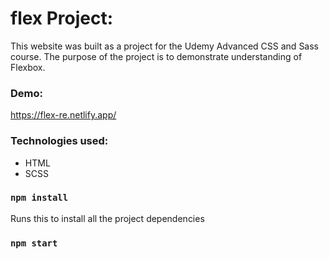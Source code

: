 # flex Project:

This website was built as a project for the Udemy Advanced CSS and Sass course. The purpose of the project is to demonstrate understanding of Flexbox.

### Demo:
https://flex-re.netlify.app/

### Technologies used:
 - HTML
 - SCSS

### `npm install`

Runs this to install all the project dependencies

### `npm start`


